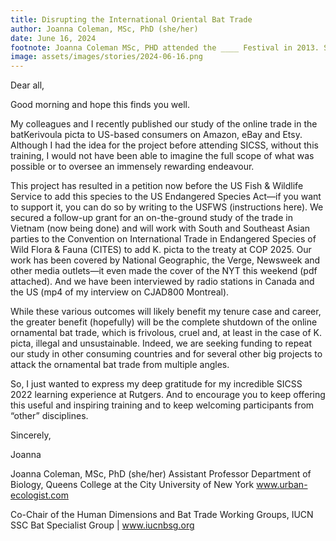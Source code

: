 ```yaml
---
title: Disrupting the International Oriental Bat Trade
author: Joanna Coleman, MSc, PhD (she/her)
date: June 16, 2024
footnote: Joanna Coleman MSc, PHD attended the ____ Festival in 2013. She recently found herself published on the front of the New York Times. She wrote to us, excited about how SICSS helped her accomplish her research. 
image: assets/images/stories/2024-06-16.png
---
```


Dear all,
 
Good morning and hope this finds you well.
 
My colleagues and I recently published our study of the online trade in the batKerivoula picta to US-based consumers on Amazon, eBay and Etsy.
Although I had the idea for the project before attending SICSS, without this training, I would not have been able to imagine the full scope of what was possible or to oversee an immensely rewarding endeavour.
 
This project has resulted in a petition now before the US Fish & Wildlife Service to add this species to the US Endangered Species Act—if you want to support it, you can do so by writing to the USFWS (instructions here).
We secured a follow-up grant for an on-the-ground study of the trade in Vietnam (now being done) and will work with South and Southeast Asian parties to the Convention on International Trade in Endangered Species of Wild Flora & Fauna (CITES) to add K. picta to the treaty at COP 2025.
Our work has been covered by National Geographic, the Verge, Newsweek and other media outlets—it even made the cover of the NYT this weekend (pdf attached).
And we have been interviewed by radio stations in Canada and the US (mp4 of my interview on CJAD800 Montreal).
 
While these various outcomes will likely benefit my tenure case and career, the greater benefit (hopefully) will be the complete shutdown of the online ornamental bat trade, which is frivolous, cruel and, at least in the case of K. picta, illegal and unsustainable.
Indeed, we are seeking funding to repeat our study in other consuming countries and for several other big projects to attack the ornamental bat trade from multiple angles.
 
So, I just wanted to express my deep gratitude for my incredible SICSS 2022 learning experience at Rutgers.
And to encourage you to keep offering this useful and inspiring training and to keep welcoming participants from “other” disciplines.
 
Sincerely,
 
Joanna
 
Joanna Coleman, MSc, PhD (she/her)
Assistant Professor
Department of Biology, Queens College at the City University of New York
www.urban-ecologist.com
 
Co-Chair of the Human Dimensions and Bat Trade Working Groups, IUCN SSC Bat Specialist Group | www.iucnbsg.org